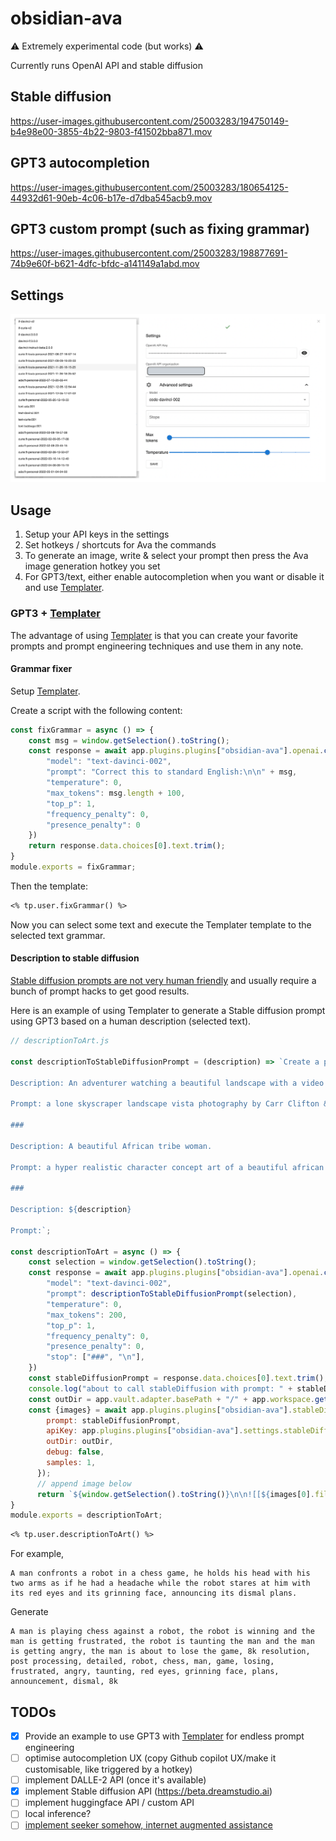 # obsidian-ava


⚠️ Extremely experimental code (but works) ⚠️

Currently runs OpenAI API and stable diffusion

## Stable diffusion

https://user-images.githubusercontent.com/25003283/194750149-b4e98e00-3855-4b22-9803-f41502bba871.mov

## GPT3 autocompletion

https://user-images.githubusercontent.com/25003283/180654125-44932d61-90eb-4c06-b17e-d7dba545acb9.mov

## GPT3 custom prompt (such as fixing grammar)

https://user-images.githubusercontent.com/25003283/198877691-74b9e60f-b621-4dfc-bfdc-a141149a1abd.mov



## Settings

![settings](./docs/settings.png)

## Usage

1. Setup your API keys in the settings
2. Set hotkeys / shortcuts for Ava the commands
3. To generate an image, write & select your prompt then press the Ava image generation hotkey you set
4. For GPT3/text, either enable autocompletion when you want or disable it and use [Templater](https://github.com/SilentVoid13/Templater).

### GPT3 + [Templater](https://github.com/SilentVoid13/Templater)

The advantage of using [Templater](https://github.com/SilentVoid13/Templater) is that you can create your favorite prompts and prompt engineering techniques and use them in any note. 


#### Grammar fixer

Setup [Templater](https://github.com/SilentVoid13/Templater).

Create a script with the following content:

```js
const fixGrammar = async () => {
    const msg = window.getSelection().toString();
    const response = await app.plugins.plugins["obsidian-ava"].openai.createCompletion({
        "model": "text-davinci-002",
        "prompt": "Correct this to standard English:\n\n" + msg,
        "temperature": 0,
        "max_tokens": msg.length + 100,
        "top_p": 1,
        "frequency_penalty": 0,
        "presence_penalty": 0
    })
    return response.data.choices[0].text.trim();
}
module.exports = fixGrammar;
```

Then the template:

```md
<% tp.user.fixGrammar() %>
```

Now you can select some text and execute the Templater template to the selected text grammar.


#### Description to stable diffusion

[Stable diffusion prompts are not very human friendly](https://mpost.io/best-100-stable-diffusion-prompts-the-most-beautiful-ai-text-to-image-prompts/) and usually require a bunch of prompt hacks to get good results.

Here is an example of using Templater to generate a Stable diffusion prompt using GPT3 based on a human description (selected text).


```js
// descriptionToArt.js

const descriptionToStableDiffusionPrompt = (description) => `Create a prompt for Stable Diffusion text-to-image deep learning model.

Description: An adventurer watching a beautiful landscape with a video game style.

Prompt: a lone skyscraper landscape vista photography by Carr Clifton & Galen Rowell, 16K resolution, Landscape veduta photo by Dustin Lefevre & tdraw, 8k resolution, detailed landscape painting by Ivan Shishkin, DeviantArt, Flickr, rendered in Enscape, Miyazaki, Nausicaa Ghibli, Breath of The Wild, 4k detailed post processing, atmospheric, hyper realistic, 8k, epic composition, cinematic, artstation –w 1024 –h 1280

###

Description: A beautiful African tribe woman.

Prompt: a hyper realistic character concept art of a beautiful african tribe woman, 4K symmetrical portrait,character concept art, oilpainting, Rendered in Octane,trending in artstation, cgsociety, 8k post-processing highly detailed,Junji Murakami, Mucha Klimt, Sharandula, Hiroshi Yoshida, Tom Bagshaw, Ross Tran, Artgerm,Craig Mullins,dramatic,Junji Murakami, moody lighting rendered by octane engine,characters 8K symmetrical arstation, cape,cinematic lighting, intricate details, 8k detail post processing, hyperealistic, octane rend, Zdzisław Beksiński style, ar 2:3 –uplight

###

Description: ${description}

Prompt:`;

const descriptionToArt = async () => {
    const selection = window.getSelection().toString();
    const response = await app.plugins.plugins["obsidian-ava"].openai.createCompletion({
        "model": "text-davinci-002",
        "prompt": descriptionToStableDiffusionPrompt(selection),
        "temperature": 0,
        "max_tokens": 200,
        "top_p": 1,
        "frequency_penalty": 0,
        "presence_penalty": 0,
        "stop": ["###", "\n"],
    })
    const stableDiffusionPrompt = response.data.choices[0].text.trim();
    console.log("about to call stableDiffusion with prompt: " + stableDiffusionPrompt);
    const outDir = app.vault.adapter.basePath + "/" + app.workspace.getActiveFile().parent.path;
    const {images} = await app.plugins.plugins["obsidian-ava"].stableDiffusion.generateAsync({
        prompt: stableDiffusionPrompt,
        apiKey: app.plugins.plugins["obsidian-ava"].settings.stableDiffusion.key,
        outDir: outDir,
        debug: false,
        samples: 1,
      });
      // append image below
      return `${window.getSelection().toString()}\n\n![[${images[0].filePath.split("/").pop()}]]\n\n`;
}
module.exports = descriptionToArt;
```

```md
<% tp.user.descriptionToArt() %>
```

For example, 

```
A man confronts a robot in a chess game, he holds his head with his two arms as if he had a headache while the robot stares at him with its red eyes and its grinning face, announcing its dismal plans.
```

Generate

```
A man is playing chess against a robot, the robot is winning and the man is getting frustrated, the robot is taunting the man and the man is getting angry, the man is about to lose the game, 8k resolution, post processing, detailed, robot, chess, man, game, losing, frustrated, angry, taunting, red eyes, grinning face, plans, announcement, dismal, 8k
```



## TODOs

- [x] Provide an example to use GPT3 with [Templater](https://github.com/SilentVoid13/Templater) for endless prompt engineering
- [ ] optimise autocompletion UX (copy Github copilot UX/make it customisable, like triggered by a hotkey)
- [ ] implement DALLE-2 API (once it's available)
- [x] implement Stable diffusion API (https://beta.dreamstudio.ai)
- [ ] implement huggingface API / custom API
- [ ] local inference?
- [ ] [implement seeker somehow, internet augmented assistance](https://louis030195.medium.com/deploy-seeker-search-augmented-conversational-ai-on-kubernetes-in-5-minutes-81a61aa4e749)

